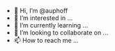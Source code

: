 - 👋 Hi, I’m @auphoff
- 👀 I’m interested in ...
- 🌱 I’m currently learning ...
- 💞️ I’m looking to collaborate on ...
- 📫 How to reach me ...

<!---
auphoff/auphoff is a ✨ special ✨ repository because its `README.md` (this file) appears on your GitHub profile.
You can click the Preview link to take a look at your changes.
--->
